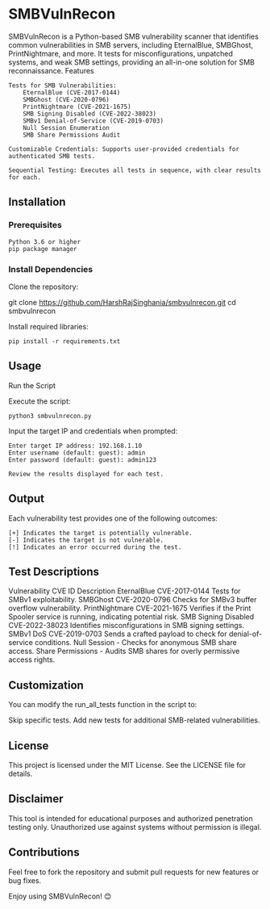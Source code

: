 # SMBVulnRecon

SMBVulnRecon is a Python-based SMB vulnerability scanner that identifies common vulnerabilities in SMB servers, including EternalBlue, SMBGhost, PrintNightmare, and more. It tests for misconfigurations, unpatched systems, and weak SMB settings, providing an all-in-one solution for SMB reconnaissance.
Features

    Tests for SMB Vulnerabilities:
        EternalBlue (CVE-2017-0144)
        SMBGhost (CVE-2020-0796)
        PrintNightmare (CVE-2021-1675)
        SMB Signing Disabled (CVE-2022-38023)
        SMBv1 Denial-of-Service (CVE-2019-0703)
        Null Session Enumeration
        SMB Share Permissions Audit

    Customizable Credentials: Supports user-provided credentials for authenticated SMB tests.

    Sequential Testing: Executes all tests in sequence, with clear results for each.

## Installation
### Prerequisites

    Python 3.6 or higher
    pip package manager

### Install Dependencies

Clone the repository:

git clone https://github.com/HarshRajSinghania/smbvulnrecon.git
cd smbvulnrecon

Install required libraries:

    pip install -r requirements.txt

## Usage
Run the Script

Execute the script:

    python3 smbvulnrecon.py

Input the target IP and credentials when prompted:

    Enter target IP address: 192.168.1.10
    Enter username (default: guest): admin
    Enter password (default: guest): admin123

    Review the results displayed for each test.

## Output

Each vulnerability test provides one of the following outcomes:

    [+] Indicates the target is potentially vulnerable.
    [-] Indicates the target is not vulnerable.
    [!] Indicates an error occurred during the test.

## Test Descriptions
Vulnerability	CVE ID	Description
EternalBlue	CVE-2017-0144	Tests for SMBv1 exploitability.
SMBGhost	CVE-2020-0796	Checks for SMBv3 buffer overflow vulnerability.
PrintNightmare	CVE-2021-1675	Verifies if the Print Spooler service is running, indicating potential risk.
SMB Signing Disabled	CVE-2022-38023	Identifies misconfigurations in SMB signing settings.
SMBv1 DoS	CVE-2019-0703	Sends a crafted payload to check for denial-of-service conditions.
Null Session	-	Checks for anonymous SMB share access.
Share Permissions	-	Audits SMB shares for overly permissive access rights.
## Customization

You can modify the run_all_tests function in the script to:

Skip specific tests.
Add new tests for additional SMB-related vulnerabilities.

## License

This project is licensed under the MIT License. See the LICENSE file for details.
## Disclaimer

This tool is intended for educational purposes and authorized penetration testing only. Unauthorized use against systems without permission is illegal.
## Contributions

Feel free to fork the repository and submit pull requests for new features or bug fixes.

Enjoy using SMBVulnRecon! 😊
